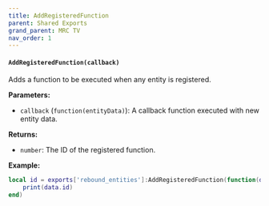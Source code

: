 ```yaml
--- 
title: AddRegisteredFunction 
parent: Shared Exports 
grand_parent: MRC TV 
nav_order: 1 
--- 
```

#### `AddRegisteredFunction(callback)`
Adds a function to be executed when any entity is registered.

**Parameters:**
- `callback` (`function(entityData)`): A callback function executed with new entity data.

**Returns:**
- `number`: The ID of the registered function.

**Example:**
```lua
local id = exports['rebound_entities']:AddRegisteredFunction(function(data) 
    print(data.id)
end)
```
